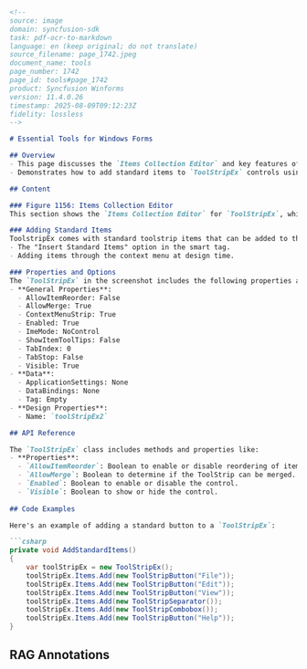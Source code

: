 ```markdown
<!--
source: image
domain: syncfusion-sdk
task: pdf-ocr-to-markdown
language: en (keep original; do not translate)
source_filename: page_1742.jpeg
document_name: tools
page_number: 1742
page_id: tools#page_1742
product: Syncfusion Winforms
version: 11.4.0.26
timestamp: 2025-08-09T09:12:23Z
fidelity: lossless
-->

# Essential Tools for Windows Forms

## Overview
- This page discusses the `Items Collection Editor` and key features of `ToolStripEx` in Syncfusion WinForms.
- Demonstrates how to add standard items to `ToolStripEx` controls using design-time features like the "Insert Standard Items" option or context menu.

## Content

### Figure 1156: Items Collection Editor
This section shows the `Items Collection Editor` for `ToolStripEx`, which allows developers to add various items such as buttons, labels, and combo boxes.

### Adding Standard Items
ToolstripEx comes with standard toolstrip items that can be added to the control through:
- The "Insert Standard Items" option in the smart tag.
- Adding items through the context menu at design time.

### Properties and Options
The `ToolStripEx` in the screenshot includes the following properties and settings:
- **General Properties**:
  - AllowItemReorder: False
  - AllowMerge: True
  - ContextMenuStrip: True
  - Enabled: True
  - ImeMode: NoControl
  - ShowItemToolTips: False
  - TabIndex: 0
  - TabStop: False
  - Visible: True
- **Data**:
  - ApplicationSettings: None
  - DataBindings: None
  - Tag: Empty
- **Design Properties**:
  - Name: `toolStripEx2`

## API Reference

The `ToolStripEx` class includes methods and properties like:
- **Properties**:
  - `AllowItemReorder`: Boolean to enable or disable reordering of items.
  - `AllowMerge`: Boolean to determine if the ToolStrip can be merged.
  - `Enabled`: Boolean to enable or disable the control.
  - `Visible`: Boolean to show or hide the control.
  
## Code Examples

Here's an example of adding a standard button to a `ToolStripEx`:

```csharp
private void AddStandardItems()
{
    var toolStripEx = new ToolStripEx();
    toolStripEx.Items.Add(new ToolStripButton("File"));
    toolStripEx.Items.Add(new ToolStripButton("Edit"));
    toolStripEx.Items.Add(new ToolStripButton("View"));
    toolStripEx.Items.Add(new ToolStripSeparator());
    toolStripEx.Items.Add(new ToolStripCombobox());
    toolStripEx.Items.Add(new ToolStripButton("Help"));
}
```

## RAG Annotations
<!-- tags: [Syncfusion Winforms, ToolStripEx, Items Collection Editor, Design-Time Features] keywords: [ToolStripEx, Toolstrip, Standard Items, ContextMenuStrip, Design-Time, Properties, Example Code] -->
```